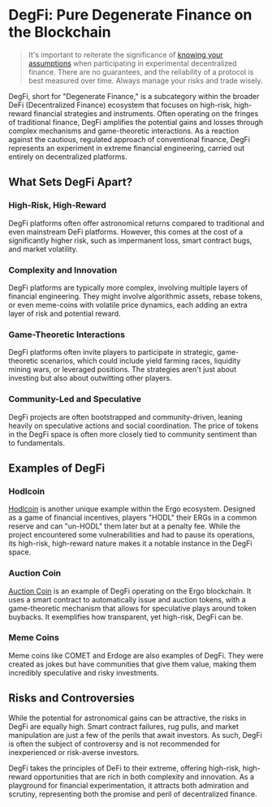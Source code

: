 # DegFi: Pure Degenerate Finance on the Blockchain

> It's important to reiterate the significance of [knowing your assumptions](kya.md) when participating in experimental decentralized finance. There are no guarantees, and the reliability of a protocol is best measured over time. Always manage your risks and trade wisely.

DegFi, short for "Degenerate Finance," is a subcategory within the broader DeFi (Decentralized Finance) ecosystem that focuses on high-risk, high-reward financial strategies and instruments. Often operating on the fringes of traditional finance, DegFi amplifies the potential gains and losses through complex mechanisms and game-theoretic interactions. As a reaction against the cautious, regulated approach of conventional finance, DegFi represents an experiment in extreme financial engineering, carried out entirely on decentralized platforms.

## What Sets DegFi Apart?

### High-Risk, High-Reward

DegFi platforms often offer astronomical returns compared to traditional and even mainstream DeFi platforms. However, this comes at the cost of a significantly higher risk, such as impermanent loss, smart contract bugs, and market volatility.

### Complexity and Innovation

DegFi platforms are typically more complex, involving multiple layers of financial engineering. They might involve algorithmic assets, rebase tokens, or even meme-coins with volatile price dynamics, each adding an extra layer of risk and potential reward.

### Game-Theoretic Interactions

DegFi platforms often invite players to participate in strategic, game-theoretic scenarios, which could include yield farming races, liquidity mining wars, or leveraged positions. The strategies aren't just about investing but also about outwitting other players.

### Community-Led and Speculative

DegFi projects are often bootstrapped and community-driven, leaning heavily on speculative actions and social coordination. The price of tokens in the DegFi space is often more closely tied to community sentiment than to fundamentals.

## Examples of DegFi

### Hodlcoin

[Hodlcoin](hodlcoin.md) is another unique example within the Ergo ecosystem. Designed as a game of financial incentives, players "HODL" their ERGs in a common reserve and can "un-HODL" them later but at a penalty fee. While the project encountered some vulnerabilities and had to pause its operations, its high-risk, high-reward nature makes it a notable instance in the DegFi space.

### Auction Coin

[Auction Coin](auction-coin.md) is an example of DegFi operating on the Ergo blockchain. It uses a smart contract to automatically issue and auction tokens, with a game-theoretic mechanism that allows for speculative plays around token buybacks. It exemplifies how transparent, yet high-risk, DegFi can be.

### Meme Coins

Meme coins like COMET and Erdoge are also examples of DegFi. They were created as jokes but have communities that give them value, making them incredibly speculative and risky investments.

## Risks and Controversies

While the potential for astronomical gains can be attractive, the risks in DegFi are equally high. Smart contract failures, rug pulls, and market manipulation are just a few of the perils that await investors. As such, DegFi is often the subject of controversy and is not recommended for inexperienced or risk-averse investors.

DegFi takes the principles of DeFi to their extreme, offering high-risk, high-reward opportunities that are rich in both complexity and innovation. As a playground for financial experimentation, it attracts both admiration and scrutiny, representing both the promise and peril of decentralized finance.
